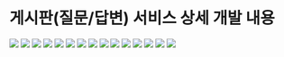 # 게시판(질문/답변) 서비스 상세 개발 내용
<img src="0001.jpg" />
<img src="0002.jpg" />
<img src="0003.jpg" />
<img src="0004.jpg" />
<img src="0005.jpg" />
<img src="0006.jpg" />
<img src="0007.jpg" />
<img src="0008.jpg" />
<img src="0009.jpg" />
<img src="0010.jpg" />
<img src="0011.jpg" />
<img src="0012.jpg" />
<img src="0013.jpg" />
<img src="0014.jpg" />
<img src="0015.jpg" />

